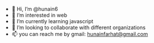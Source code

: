 - 👋 Hi, I’m @hunain6
- 👀 I’m interested in web
- 🌱 I’m currently learning javascript
- 💞️ I’m looking to collaborate with different organizations
- 📫 you can reach me by gmail: hunainfarhat@gmail.com

<!---
hunain6/hunain6 is a ✨ special ✨ repository because its `README.md` (this file) appears on your GitHub profile.
You can click the Preview link to take a look at your changes.
--->

